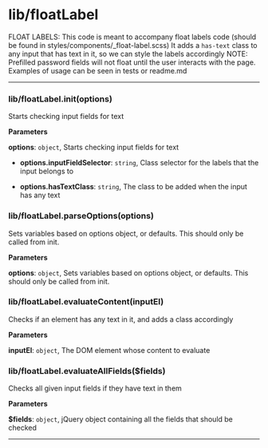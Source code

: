# lib&#x2F;floatLabel

FLOAT LABELS:
This code is meant to accompany float labels code (should be found in styles/components/_float-label.scss)
It adds a `has-text` class to any input that has text in it, so we can style the labels accordingly
NOTE: Prefilled password fields will not float until the user interacts with the page.
Examples of usage can be seen in tests or readme.md



* * *

### lib&#x2F;floatLabel.init(options) 

Starts checking input fields for text

**Parameters**

**options**: `object`, Starts checking input fields for text

 - **options.inputFieldSelector**: `string`, Class selector for the labels that the input belongs to

 - **options.hasTextClass**: `string`, The class to be added when the input has any text



### lib&#x2F;floatLabel.parseOptions(options) 

Sets variables based on options object, or defaults. This should only be called from init.

**Parameters**

**options**: `object`, Sets variables based on options object, or defaults. This should only be called from init.



### lib&#x2F;floatLabel.evaluateContent(inputEl) 

Checks if an element has any text in it, and adds a class accordingly

**Parameters**

**inputEl**: `object`, The DOM element whose content to evaluate



### lib&#x2F;floatLabel.evaluateAllFields($fields) 

Checks all given input fields if they have text in them

**Parameters**

**$fields**: `object`, jQuery object containing all the fields that should be checked




* * *











